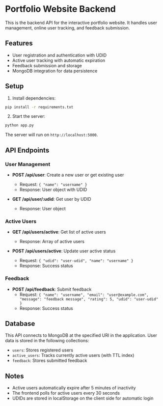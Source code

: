 # Portfolio Website Backend

This is the backend API for the interactive portfolio website. It handles user management, online user tracking, and feedback submission.

## Features

- User registration and authentication with UDID
- Active user tracking with automatic expiration
- Feedback submission and storage
- MongoDB integration for data persistence

## Setup

1. Install dependencies:

```bash
pip install -r requirements.txt
```

2. Start the server:

```bash
python app.py
```

The server will run on `http://localhost:5000`.

## API Endpoints

### User Management

- **POST /api/user**: Create a new user or get existing user
  - Request: `{ "name": "username" }`
  - Response: User object with UDID

- **GET /api/user/:udid**: Get user by UDID
  - Response: User object

### Active Users

- **GET /api/users/active**: Get list of active users
  - Response: Array of active users

- **POST /api/users/active**: Update user active status
  - Request: `{ "udid": "user-udid", "name": "username" }`
  - Response: Success status

### Feedback

- **POST /api/feedback**: Submit feedback
  - Request: `{ "name": "username", "email": "user@example.com", "message": "feedback message", "rating": 5, "udid": "user-udid" }`
  - Response: Success status

## Database

This API connects to MongoDB at the specified URI in the application. User data is stored in the following collections:

- `users`: Stores registered users
- `active_users`: Tracks currently active users (with TTL index)
- `feedback`: Stores submitted feedback

## Notes

- Active users automatically expire after 5 minutes of inactivity
- The frontend polls for active users every 30 seconds
- UDIDs are stored in localStorage on the client side for automatic login 